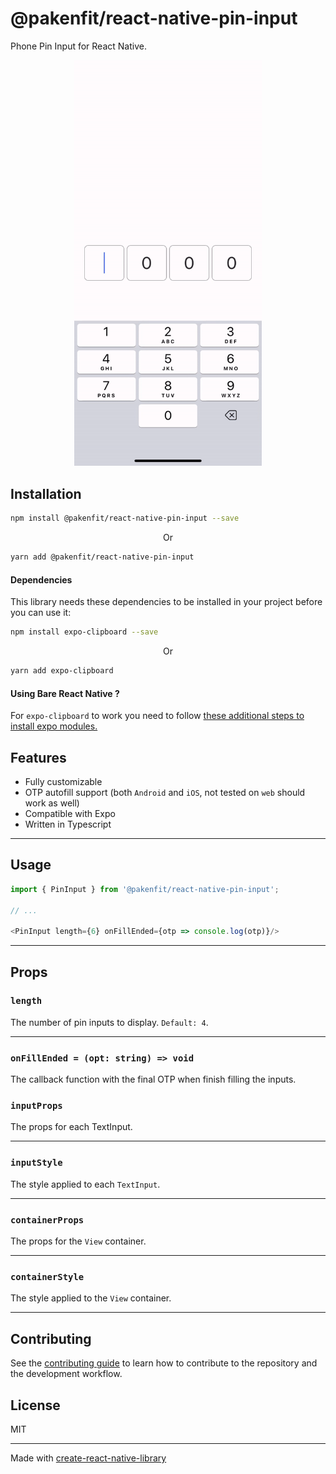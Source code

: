 # @pakenfit/react-native-pin-input

Phone Pin Input for React Native.

<p align='center'>
  <img src='./assets/demo.gif' width="300">
</p>


## Installation

```sh
npm install @pakenfit/react-native-pin-input --save
```

<p align="center">Or</p>

```sh
yarn add @pakenfit/react-native-pin-input
```

#### Dependencies
This library needs these dependencies to be installed in your project before you can use it:

```sh
npm install expo-clipboard --save
```
<p align="center">Or</p>

```sh
yarn add expo-clipboard
```
#### Using Bare React Native ?
For `expo-clipboard` to work you need to follow [these additional steps to install expo modules.](https://docs.expo.dev/bare/installing-expo-modules/)

## Features

- Fully customizable
- OTP autofill support (both `Android` and `iOS`, not tested on `web` should work as well)
- Compatible with Expo
- Written in Typescript

---

## Usage

```js
import { PinInput } from '@pakenfit/react-native-pin-input';

// ...

<PinInput length={6} onFillEnded={otp => console.log(otp)}/>
```
---
## Props

### `length`
The number of pin inputs to display. `Default: 4`.

---

### `onFillEnded = (opt: string) => void`
The callback function with the final OTP when finish filling the inputs.



### `inputProps`
The props for each TextInput.

---


### `inputStyle`
The style applied to each `TextInput`.

---


### `containerProps`
The props for the `View` container.

---


### `containerStyle`
The style applied to the `View` container.

---


## Contributing

See the [contributing guide](CONTRIBUTING.md) to learn how to contribute to the repository and the development workflow.

## License

MIT

---

Made with [create-react-native-library](https://github.com/callstack/react-native-builder-bob)
